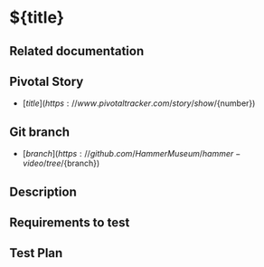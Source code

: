 <!-- Generate a new file using -->
<!-- sed -e "s/\${title}/My story/" -e "s/\${number}/156128780/" -e "s/\${branch}/`git_current_branch`/g" template.md | tee "`git_current_branch`.md" -->

# ${title}

## Related documentation

## Pivotal Story

* [${title}](https://www.pivotaltracker.com/story/show/${number})

## Git branch

* [${branch}](https://github.com/HammerMuseum/hammer-video/tree/${branch})

## Description

## Requirements to test

## Test Plan
